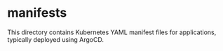 # manifests

This directory contains Kubernetes YAML manifest files for applications, typically deployed using ArgoCD.